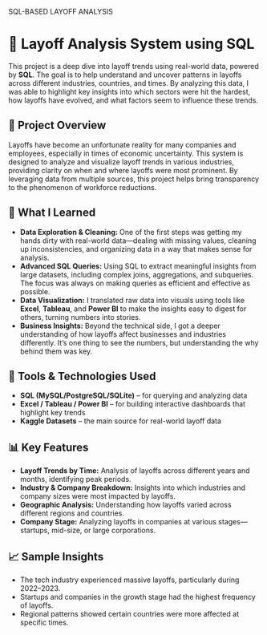 SQL-BASED LAYOFF ANALYSIS 

# 💼 Layoff Analysis System using SQL

This project is a deep dive into layoff trends using real-world data, powered by **SQL**. The goal is to help understand and uncover patterns in layoffs across different industries, countries, and times. By analyzing this data, I was able to highlight key insights into which sectors were hit the hardest, how layoffs have evolved, and what factors seem to influence these trends.

## 📌 Project Overview

Layoffs have become an unfortunate reality for many companies and employees, especially in times of economic uncertainty. This system is designed to analyze and visualize layoff trends in various industries, providing clarity on when and where layoffs were most prominent. By leveraging data from multiple sources, this project helps bring transparency to the phenomenon of workforce reductions.

## 🧠 What I Learned

- **Data Exploration & Cleaning:** One of the first steps was getting my hands dirty with real-world data—dealing with missing values, cleaning up inconsistencies, and organizing data in a way that makes sense for analysis.
- **Advanced SQL Queries:** Using SQL to extract meaningful insights from large datasets, including complex joins, aggregations, and subqueries. The focus was always on making queries as efficient and effective as possible.
- **Data Visualization:** I translated raw data into visuals using tools like **Excel**, **Tableau**, and **Power BI** to make the insights easy to digest for others, turning numbers into stories.
- **Business Insights:** Beyond the technical side, I got a deeper understanding of how layoffs affect businesses and industries differently. It’s one thing to see the numbers, but understanding the why behind them was key.

## 🔧 Tools & Technologies Used

- **SQL (MySQL/PostgreSQL/SQLite)** – for querying and analyzing data  
- **Excel / Tableau / Power BI** – for building interactive dashboards that highlight key trends  
- **Kaggle Datasets** – the main source for real-world layoff data  

## 📊 Key Features

- **Layoff Trends by Time:** Analysis of layoffs across different years and months, identifying peak periods.
- **Industry & Company Breakdown:** Insights into which industries and company sizes were most impacted by layoffs.
- **Geographic Analysis:** Understanding how layoffs varied across different regions and countries.
- **Company Stage:** Analyzing layoffs in companies at various stages—startups, mid-size, or large corporations.

## 📈 Sample Insights

- The tech industry experienced massive layoffs, particularly during 2022–2023.
- Startups and companies in the growth stage had the highest frequency of layoffs.
- Regional patterns showed certain countries were more affected at specific times.
